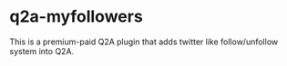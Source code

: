 # q2a-myfollowers
This is a premium-paid Q2A plugin that adds twitter like follow/unfollow system into Q2A.
